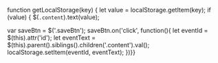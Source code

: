 
  function getLocalStorage(key) {
    let value = localStorage.getItem(key);
    if (value) {
        $(`.content`).text(value);
    
var saveBtn = $('.saveBtn');
saveBtn.on('click', function(){
    let eventId = $(this).attr('id');
    let eventText = $(this).parent().siblings().children('.content').val();
    localStorage.setItem(eventId, eventText);
        })}}